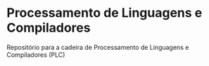 # Processamento de Linguagens e Compiladores

Repositório para a cadeira de Processamento de Linguagens e Compiladores (PLC)
